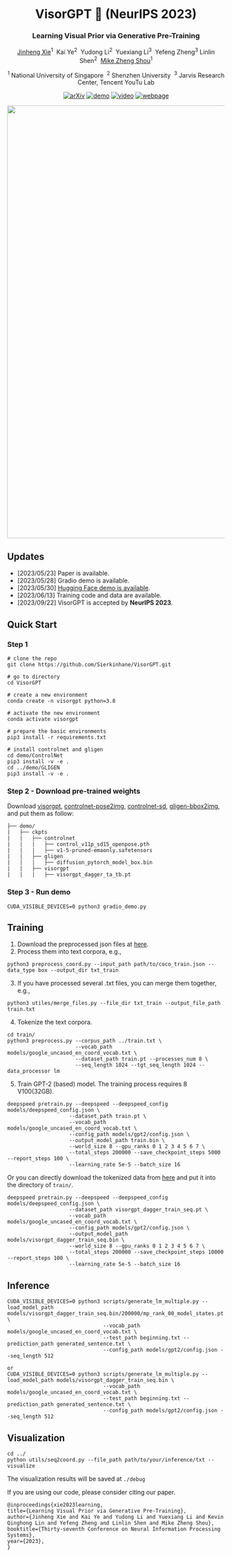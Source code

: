 [//]: # (<div align=center>)

[//]: # (<img src="visorgpt_title.png" width="400">)

[//]: # (</div>)

<div align="center">
<h1>VisorGPT 🎨 (NeurIPS 2023)</h1>
<h3>Learning Visual Prior via Generative Pre-Training</h3>


[Jinheng Xie](https://sierkinhane.github.io/)<sup>1</sup>&nbsp; Kai Ye<sup>2</sup>&nbsp; Yudong Li<sup>2</sup>&nbsp; Yuexiang Li<sup>3</sup>&nbsp; Yefeng Zheng<sup>3</sup> Linlin Shen<sup>2</sup>&nbsp; [Mike Zheng Shou](https://scholar.google.com/citations?hl=zh-CN&user=h1-3lSoAAAAJ&view_op=list_works&sortby=pubdate)<sup>1</sup> 

<sup>1</sup> National University of Singapore&nbsp; <sup>2</sup> Shenzhen University&nbsp; <sup>3</sup> Jarvis Research Center, Tencent YouTu Lab

[![arXiv](https://img.shields.io/badge/arXiv-<2305.13777>-<COLOR>.svg)](http://arxiv.org/abs/2305.13777) [![demo](https://img.shields.io/badge/demo-<huggingface>-<COLOR>.svg)](https://huggingface.co/spaces/szukevin/VISOR-GPT) [![video](https://img.shields.io/badge/video-<youtube>-<COLOR>.svg)](https://www.youtube.com/watch?v=8FDoBfxSY8I) [![webpage](https://img.shields.io/badge/webpage-<github.io>-<COLOR>.svg)](https://sierkinhane.github.io/visor-gpt/)

</div>

<img src="demo.gif" width="1000">

## Updates

- [2023/05/23] Paper is available.
- [2023/05/28] Gradio demo is available.
- [2023/05/30] [Hugging Face demo is available](https://huggingface.co/spaces/szukevin/VISOR-GPT).
- [2023/06/13] Training code and data are available.
- [2023/09/22] VisorGPT is accepted by **NeurIPS 2023**.

## Quick Start

### Step 1

```
# clone the repo
git clone https://github.com/Sierkinhane/VisorGPT.git

# go to directory
cd VisorGPT

# create a new environment
conda create -n visorgpt python=3.8

# activate the new environment
conda activate visorgpt

# prepare the basic environments
pip3 install -r requirements.txt

# install controlnet and gligen
cd demo/ControlNet
pip3 install -v -e .
cd ../demo/GLIGEN
pip3 install -v -e .
```

### Step 2 - Download pre-trained weights

Download [visorgpt](https://drive.google.com/file/d/1Pk4UPNKBMH-0uRLmK5COYTca7FUrN8XY/view?usp=sharing), [controlnet-pose2img](https://huggingface.co/lllyasviel/ControlNet-v1-1/blob/main/control_v11p_sd15_openpose.pth), [controlnet-sd](https://huggingface.co/runwayml/stable-diffusion-v1-5/blob/main/v1-5-pruned-emaonly.safetensors), [gligen-bbox2img](https://huggingface.co/gligen/gligen-generation-text-box/blob/main/diffusion_pytorch_model.bin), and put them as follow:

```
├── demo/
|   ├── ckpts
|   |   ├── controlnet
|   |   |   ├── control_v11p_sd15_openpose.pth
|   |   |   ├── v1-5-pruned-emaonly.safetensors
|   |   ├── gligen
|   |   |   ├── diffusion_pytorch_model_box.bin
|   |   ├── visorgpt
|   |   |   ├── visorgpt_dagger_ta_tb.pt
```

### Step 3 - Run demo

```
CUDA_VISIBLE_DEVICES=0 python3 gradio_demo.py
```

## Training
1. Download the preprocessed json files at [here](https://drive.google.com/drive/folders/1PL3RMPLUT3bFB-RHtMBzVkOLbQu_rDJF?usp=sharing).
2. Process them into text corpora,
e.g.,
```
python3 preprocess_coord.py --input_path path/to/coco_train.json --data_type box --output_dir txt_train
```
3. If you have processed several .txt files, you can merge them together, e.g.,
```
python3 utiles/merge_files.py --file_dir txt_train --output_file_path train.txt
```
4. Tokenize the text corpora.
```
cd train/
python3 preprocess.py --corpus_path ../train.txt \
                      --vocab_path models/google_uncased_en_coord_vocab.txt \
                      --dataset_path train.pt --processes_num 8 \
                      --seq_length 1024 --tgt_seq_length 1024 --data_processor lm
```
5. Train GPT-2 (based) model. The training process requires 8 V100(32GB).
```
deepspeed pretrain.py --deepspeed --deepspeed_config models/deepspeed_config.json \
                    --dataset_path train.pt \
                    --vocab_path models/google_uncased_en_coord_vocab.txt \
                    --config_path models/gpt2/config.json \
                    --output_model_path train.bin \
                    --world_size 8 --gpu_ranks 0 1 2 3 4 5 6 7 \
                    --total_steps 200000 --save_checkpoint_steps 5000 --report_steps 100 \
                    --learning_rate 5e-5 --batch_size 16
```
Or you can directly download the tokenized data from [here](https://drive.google.com/file/d/1VVw7zypNtkiMwJa3exGVZ31XnZCjYU6f/view?usp=sharing) and put it into the directory of `train/`. 
```
deepspeed pretrain.py --deepspeed --deepspeed_config models/deepspeed_config.json \
                    --dataset_path visorgpt_dagger_train_seq.pt \
                    --vocab_path models/google_uncased_en_coord_vocab.txt \
                    --config_path models/gpt2/config.json \
                    --output_model_path models/visorgpt_dagger_train_seq.bin \
                    --world_size 8 --gpu_ranks 0 1 2 3 4 5 6 7 \
                    --total_steps 200000 --save_checkpoint_steps 10000 --report_steps 100 \
                    --learning_rate 5e-5 --batch_size 16
```

## Inference
```
CUDA_VISIBLE_DEVICES=0 python3 scripts/generate_lm_multiple.py --load_model_path models/visorgpt_dagger_train_seq.bin/200000/mp_rank_00_model_states.pt \
                               --vocab_path models/google_uncased_en_coord_vocab.txt \
                               --test_path beginning.txt --prediction_path generated_sentence.txt \
                               --config_path models/gpt2/config.json --seq_length 512
                               
or 
CUDA_VISIBLE_DEVICES=0 python3 scripts/generate_lm_multiple.py --load_model_path models/visorgpt_dagger_train_seq.bin \
                               --vocab_path models/google_uncased_en_coord_vocab.txt \
                               --test_path beginning.txt --prediction_path generated_sentence.txt \
                               --config_path models/gpt2/config.json --seq_length 512
```
## Visualization
```
cd ../
python utils/seq2coord.py --file_path path/to/your/inference/txt --visualize
```
The visualization results will be saved at `./debug`

If you are using our code, please consider citing our paper.

```
@inproceedings{xie2023learning,
title={Learning Visual Prior via Generative Pre-Training},
author={Jinheng Xie and Kai Ye and Yudong Li and Yuexiang Li and Kevin Qinghong Lin and Yefeng Zheng and Linlin Shen and Mike Zheng Shou},
booktitle={Thirty-seventh Conference on Neural Information Processing Systems},
year={2023},
}
```